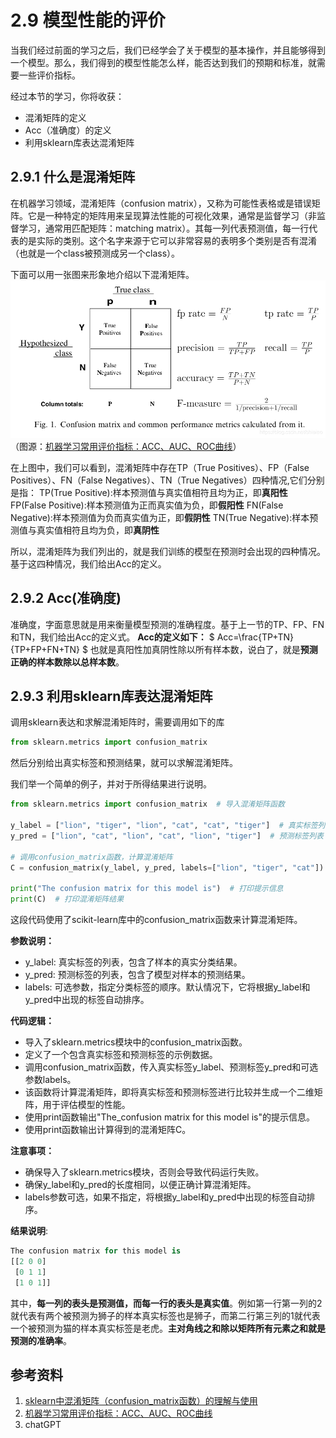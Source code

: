 # 2.9 模型性能的评价
当我们经过前面的学习之后，我们已经学会了关于模型的基本操作，并且能够得到一个模型。那么，我们得到的模型性能怎么样，能否达到我们的预期和标准，就需要一些评价指标。

经过本节的学习，你将收获：

- 混淆矩阵的定义
- Acc（准确度）的定义
- 利用sklearn库表达混淆矩阵


## 2.9.1 什么是混淆矩阵
在机器学习领域，混淆矩阵（confusion matrix），又称为可能性表格或是错误矩阵。它是一种特定的矩阵用来呈现算法性能的可视化效果，通常是监督学习（非监督学习，通常用匹配矩阵：matching matrix）。其每一列代表预测值，每一行代表的是实际的类别。这个名字来源于它可以非常容易的表明多个类别是否有混淆（也就是一个class被预测成另一个class）。

下面可以用一张图来形象地介绍以下混淆矩阵。
![](confusion_matrix.png)
（图源：[机器学习常用评价指标：ACC、AUC、ROC曲线](https://blog.csdn.net/shiaiao/article/details/108936801)）

在上图中，我们可以看到，混淆矩阵中存在TP（True Positives）、FP（False Positives）、FN（False Negatives）、TN（True Negatives）四种情况,它们分别是指：
TP(True Positive):样本预测值与真实值相符且均为正，即**真阳性**
FP(False Positive):样本预测值为正而真实值为负，即**假阳性**
FN(False Negative):样本预测值为负而真实值为正，即**假阴性**
TN(True Negative):样本预测值与真实值相符且均为负，即**真阴性**

所以，混淆矩阵为我们列出的，就是我们训练的模型在预测时会出现的四种情况。基于这四种情况，我们给出Acc的定义。

## 2.9.2 Acc(准确度)
准确度，字面意思就是用来衡量模型预测的准确程度。基于上一节的TP、FP、FN和TN，我们给出Acc的定义式。
**Acc的定义如下：**
$
Acc=\frac{TP+TN}{TP+FP+FN+TN}
$
也就是真阳性加真阴性除以所有样本数，说白了，就是**预测正确的样本数除以总样本数**。

## 2.9.3 利用sklearn库表达混淆矩阵
调用sklearn表达和求解混淆矩阵时，需要调用如下的库
```py
from sklearn.metrics import confusion_matrix
```
然后分别给出真实标签和预测结果，就可以求解混淆矩阵。

我们举一个简单的例子，并对于所得结果进行说明。
```py
from sklearn.metrics import confusion_matrix  # 导入混淆矩阵函数

y_label = ["lion", "tiger", "lion", "cat", "cat", "tiger"]  # 真实标签列表
y_pred = ["lion", "cat", "lion", "cat", "lion", "tiger"]  # 预测标签列表

# 调用confusion_matrix函数，计算混淆矩阵
C = confusion_matrix(y_label, y_pred, labels=["lion", "tiger", "cat"])

print("The confusion matrix for this model is")  # 打印提示信息
print(C)  # 打印混淆矩阵结果
```
这段代码使用了scikit-learn库中的confusion_matrix函数来计算混淆矩阵。

**参数说明：**

- y_label: 真实标签的列表，包含了样本的真实分类结果。
- y_pred: 预测标签的列表，包含了模型对样本的预测结果。
- labels: 可选参数，指定分类标签的顺序。默认情况下，它将根据y_label和y_pred中出现的标签自动排序。
  
**代码逻辑：**
- 导入了sklearn.metrics模块中的confusion_matrix函数。
- 定义了一个包含真实标签和预测标签的示例数据。
- 调用confusion_matrix函数，传入真实标签y_label、预测标签y_pred和可选参数labels。
- 该函数将计算混淆矩阵，即将真实标签和预测标签进行比较并生成一个二维矩阵，用于评估模型的性能。
- 使用print函数输出"The_confusion matrix for this model is"的提示信息。
- 使用print函数输出计算得到的混淆矩阵C。

**注意事项：**
- 确保导入了sklearn.metrics模块，否则会导致代码运行失败。
- 确保y_label和y_pred的长度相同，以便正确计算混淆矩阵。
- labels参数可选，如果不指定，将根据y_label和y_pred中出现的标签自动排序。

**结果说明**:
```py
The confusion matrix for this model is
[[2 0 0]
 [0 1 1]
 [1 0 1]]
```
其中，**每一列的表头是预测值，而每一行的表头是真实值**。例如第一行第一列的2就代表有两个被预测为狮子的样本真实标签也是狮子，而第二行第三列的1就代表一个被预测为猫的样本真实标签是老虎。**主对角线之和除以矩阵所有元素之和就是预测的准确率**。



## 参考资料
1. [sklearn中混淆矩阵（confusion_matrix函数）的理解与使用](https://blog.csdn.net/SartinL/article/details/105844832)
2. [机器学习常用评价指标：ACC、AUC、ROC曲线](https://blog.csdn.net/shiaiao/article/details/108936801)
3. chatGPT